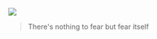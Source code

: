 <p align="center">

![](https://github.com/1McLongLong/McLongLong/blob/main/0x7D.gif)

> There's nothing to fear but fear itself
